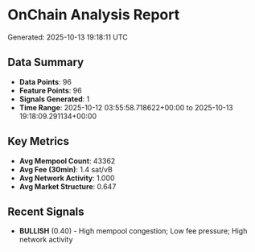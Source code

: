 # OnChain Analysis Report
Generated: 2025-10-13 19:18:11 UTC

## Data Summary
- **Data Points**: 96
- **Feature Points**: 96
- **Signals Generated**: 1
- **Time Range**: 2025-10-12 03:55:58.718622+00:00 to 2025-10-13 19:18:09.291134+00:00

## Key Metrics
- **Avg Mempool Count**: 43362
- **Avg Fee (30min)**: 1.4 sat/vB
- **Avg Network Activity**: 1.000
- **Avg Market Structure**: 0.647

## Recent Signals
- **BULLISH** (0.40) - High mempool congestion; Low fee pressure; High network activity

